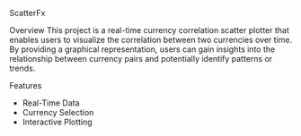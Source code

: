 ScatterFx

Overview
This project is a real-time currency correlation scatter plotter that enables users to visualize the correlation between two currencies over time. By providing a graphical representation, users can gain insights into the relationship between currency pairs and potentially identify patterns or trends.

Features
- Real-Time Data
- Currency Selection
- Interactive Plotting


